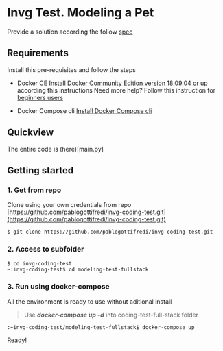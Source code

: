 # Invg Test. Modeling a Pet

Provide a solution according the follow  [spec](https://github.com/pablogottifredi/invg-coding-test/blob/master/spec-modeling-test-full-stack.md)

## Requirements

Install this pre-requisites and follow the steps

-   Docker CE  [Install Docker Community Edition version 18.09.04 or up](https://docs.docker.com/install/linux/docker-ce/ubuntu/)  according this instructions Need more help? Follow this instruction for  [beginners users](https://github.com/pablogottifredi/invg-coding-test/blob/master/docker-beginner-install.md)
    
-   Docker Compose cli  [Install Docker Compose cli](https://docs.docker.com/compose/install/)
    

## Quickview
The entire code is (here)[main.py]

## Getting started

### 1. Get from repo

Clone using your own credentials from repo  [https://github.com/pablogottifredi/invg-coding-test.git](https://github.com/pablogottifredi/invg-coding-test.git)

```
$ git clone https://github.com/pablogottifredi/invg-coding-test.git

```

### 2. Access to subfolder

```
$ cd invg-coding-test
~:invg-coding-test$ cd modeling-test-fullstack

```

### 3. Run using docker-compose

All the environment is ready to use without aditional install

> Use  _**docker-compose up -d**_  into coding-test-full-stack folder

```
:~invg-coding-test/modeling-test-fullstack$ docker-compose up

```

Ready!